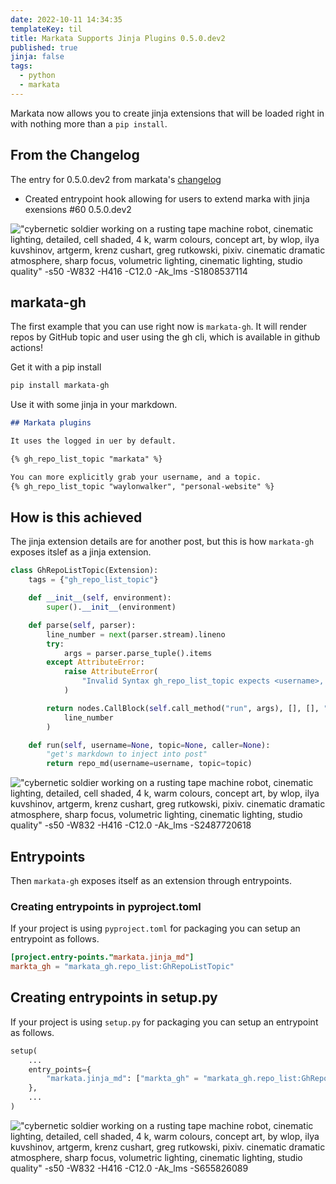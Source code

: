 ```yaml
---
date: 2022-10-11 14:34:35
templateKey: til
title: Markata Supports Jinja Plugins 0.5.0.dev2
published: true
jinja: false
tags:
  - python
  - markata
---
```


Markata now allows you to create jinja extensions that will be loaded right in
with nothing more than a `pip install`.


## From the Changelog

The entry for 0.5.0.dev2 from markata's [changelog](https://markata.dev/changelog/)

* Created entrypoint hook allowing for users to extend marka with jinja
  exensions #60 0.5.0.dev2

!["cybernetic soldier working on a rusting tape machine robot, cinematic lighting, detailed, cell shaded, 4 k, warm colours, concept art, by wlop, ilya kuvshinov, artgerm, krenz cushart, greg rutkowski, pixiv. cinematic dramatic atmosphere, sharp focus, volumetric lighting, cinematic lighting, studio quality" -s50 -W832 -H416 -C12.0 -Ak_lms -S1808537114](https://stable-diffusion.waylonwalker.com/000368.1808537114.webp)

## markata-gh

The first example that you can use right now is `markata-gh`.  It will render
repos by GitHub topic and user using the gh cli, which is available in github
actions!

Get it with a pip install

``` bash
pip install markata-gh
```

Use it with some jinja in your markdown.

``` markdown
## Markata plugins

It uses the logged in uer by default.

{% gh_repo_list_topic "markata" %}

You can more explicitly grab your username, and a topic.
{% gh_repo_list_topic "waylonwalker", "personal-website" %}
```

## How is this achieved

The jinja extension details are for another post, but this is how `markata-gh`
exposes itslef as a jinja extension.

``` python
class GhRepoListTopic(Extension):
    tags = {"gh_repo_list_topic"}

    def __init__(self, environment):
        super().__init__(environment)

    def parse(self, parser):
        line_number = next(parser.stream).lineno
        try:
            args = parser.parse_tuple().items
        except AttributeError:
            raise AttributeError(
                "Invalid Syntax gh_repo_list_topic expects <username>, or <username>,<topic> both must have the comma"
            )

        return nodes.CallBlock(self.call_method("run", args), [], [], "").set_lineno(
            line_number
        )

    def run(self, username=None, topic=None, caller=None):
        "get's markdown to inject into post"
        return repo_md(username=username, topic=topic)
```

!["cybernetic soldier working on a rusting tape machine robot, cinematic lighting, detailed, cell shaded, 4 k, warm colours, concept art, by wlop, ilya kuvshinov, artgerm, krenz cushart, greg rutkowski, pixiv. cinematic dramatic atmosphere, sharp focus, volumetric lighting, cinematic lighting, studio quality" -s50 -W832 -H416 -C12.0 -Ak_lms -S2487720618 ](https://stable-diffusion.waylonwalker.com/000368.2487720618.webp)

## Entrypoints

Then `markata-gh` exposes itself as an extension through entrypoints.

### Creating entrypoints in pyproject.toml

If your project is using `pyproject.toml` for packaging you can setup an
entrypoint as follows.


``` toml
[project.entry-points."markata.jinja_md"]
markta_gh = "markata_gh.repo_list:GhRepoListTopic"
```

## Creating entrypoints in setup.py

If your project is using `setup.py` for packaging you can setup an
entrypoint as follows.

``` python
setup(
    ...
    entry_points={
        "markata.jinja_md": ["markta_gh" = "markata_gh.repo_list:GhRepoListTopic"]
    },
    ...
)
```

!["cybernetic soldier working on a rusting tape machine robot, cinematic lighting, detailed, cell shaded, 4 k, warm colours, concept art, by wlop, ilya kuvshinov, artgerm, krenz cushart, greg rutkowski, pixiv. cinematic dramatic atmosphere, sharp focus, volumetric lighting, cinematic lighting, studio quality" -s50 -W832 -H416 -C12.0 -Ak_lms -S655826089](https://stable-diffusion.waylonwalker.com/000368.655826089.webp)

